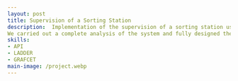 ```yaml
---
layout: post
title: Supervision of a Sorting Station
description:  Implementation of the supervision of a sorting station using the Siemens S7-1500 programmable logic controller (PLC) through GRAFCET and Ladder.
We carried out a complete analysis of the system and fully designed the GRAFCET for its operation.
skills: 
- API
- LADDER
- GRAFCET
main-image: /project.webp 
---
```

